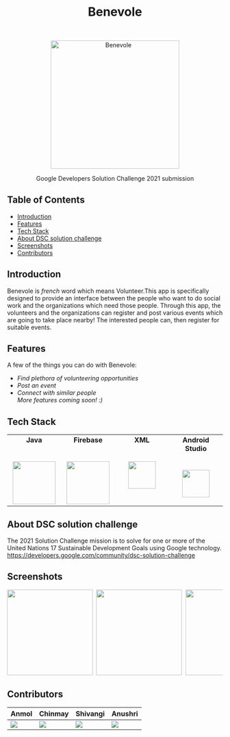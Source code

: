 <h1 align="center"> Benevole </h1> <br>
<p align="center">
<img alt="Benevole" title="Benevole" src="https://github.com/chinmaychahar/benevole/blob/master/screenshots/benevole logo.png" width="300">
 </p>
 
<p align="center">
  Google Developers Solution Challenge 2021 submission
</p>


## Table of Contents

- [Introduction](#introduction)
- [Features](#features)
- [Tech Stack](#tech-stack)
- [About DSC solution challenge](#about-dsc-solution-challenge)
- [Screenshots](#screenshots)
- [Contributors](#contributors)



## Introduction
Benevole is *french* word which means Volunteer.This app is specifically designed to provide an interface between the people who want to do social work and the organizations which need those people. Through this app, the volunteers and the organizations can register and post various events which are going to take place nearby! The interested people can, then register for suitable events.

## Features

A few of the things you can do with Benevole:

* *Find plethora of volunteering opportunities*
* *Post an event*
* *Connect with similar people* <br>
 *More features coming soon! :)*

## Tech Stack

<table>
  <tbody>
    <tr valign="top">
      <td width="25%" align="center">
        <span><strong>Java</strong></span><br><br><br>
        <img height="100px" src="https://upload.wikimedia.org/wikipedia/en/thumb/3/30/Java_programming_language_logo.svg/1200px-Java_programming_language_logo.svg.png">
      </td>
      <td width="25%" align="center">
	      <span><strong>Firebase</strong></span><br><br><br>
        <img height="100px" src="https://firebase.google.com/downloads/brand-guidelines/PNG/logo-vertical.png">
      </td>
      <td width="25%" align="center">
	      <span><strong>XML</strong></span><br><br><br>
        <img height="64px" src="https://png.pngtree.com/element_our/png_detail/20181227/xml-vector-icon-png_287418.jpg">
      </td>
      <td width="25%" align="center">
        <span><strong>Android Studio</strong></span><br><br><br>
        <img height="64px" src="https://2.bp.blogspot.com/-tzm1twY_ENM/XlCRuI0ZkRI/AAAAAAAAOso/BmNOUANXWxwc5vwslNw3WpjrDlgs9PuwQCLcBGAsYHQ/s1600/pasted%2Bimage%2B0.png">
      </td>
     </tr>
  </tbody>
</table>


## About DSC solution challenge
The 2021 Solution Challenge mission is to solve for one or more of the United Nations 17 Sustainable Development Goals using Google technology.
https://developers.google.com/community/dsc-solution-challenge 

## Screenshots 
<pre>
<img src = "https://github.com/chinmaychahar/benevole/blob/master/screenshots/Splash screen.png" width = "200"> <img src = "https://github.com/chinmaychahar/benevole/blob/master/screenshots/Login screen.png" width = "200"> <img src = "https://github.com/chinmaychahar/benevole/blob/master/screenshots/Signup screen.png" width = "200"> <img src = "https://github.com/chinmaychahar/benevole/blob/master/screenshots/Dashboard screen.png" width = "200"> <img src = "https://github.com/chinmaychahar/benevole/blob/master/screenshots/UserProfile screen.png" width = "200"> <img src = "https://github.com/chinmaychahar/benevole/blob/master/screenshots/ShowEvents screen.png" width = "200"> <img src = "https://github.com/chinmaychahar/benevole/blob/master/screenshots/Postevents screen.png" width = "200">
</pre>

## Contributors
Anmol| Chinmay| Shivangi| Anushri
------------ | ------------- |------------ | -------------
[![](https://github.com/anmolkaur18.png?size=90)](https://github.com/anmolkaur18) | [![](https://github.com/chinmaychahar.png?size=90)](https://github.com/chinmaychahar) | [![](https://github.com/shivangiruhela.png?size=90)](https://github.com/shivangiruhela) | [![](https://github.com/anushri-pc.png?size=90)](https://github.com/anushri-pc)


<!-- - Anmol Kaur - https://github.com/anmolkaur18
- Chinmay Chahar - https://github.com/chinmaychahar
- Shivangi Ruhela - https://github.com/shivangiruhela
- Anushri - https://github.com/anushri-pc
-->
